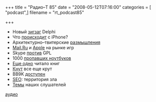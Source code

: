 +++
title = "Радио–Т 85"
date = "2008-05-12T07:16:00"
categories = [ "podcast",]
filename = "rt_podcast85"

+++

- Новый [зигзаг](http://blog.marcocantu.com/blog/delphi_jumps_ship.html) Delphi
- Что [происходит](http://www.macrumors.com/2008/05/10/online-apple-store-is-out-of-iphones/) с iPhone?
- Архитектурно–твитерские [размышления](http://www.insight-it.ru/net/scalability/arkhitektura-twitter/)
- [Mail.Ru](http://webplanet.ru/news/entertainment/2008/05/06/mailgames.html) и [Apple](http://www.crunchgear.com/2008/05/09/more-rumors-apple-gearing-up-for-games/) на рынке игр
- Skype [против](http://www.opennet.ru/opennews/art.shtml?num=15761) GPL
- 1000 [пропавших ноутбуков](http://webplanet.ru/news/security/2008/05/08/usalost.html)
- [Еще одно](http://www.engadget.com/2008/05/07/irex-launches-new-iliad-book-edition-e-book-reader/) читало книг
- [Кнут](http://webplanet.ru/interview/soft/2008/05/06/knuth.html) все еще крут
- BB9K [доступен](http://www.crunchgear.com/2008/05/08/blackberry-9000-video-overview-looks-nice/)
- [SEO](http://habrahabr.ru/blog/searchengines/41539.html): территория зла
- [Темы](/p/2008/05/06/prep-85/) наших слушателей

[аудио](https://cdn.radio-t.com/rt_podcast85.mp3)
<audio src="https://cdn.radio-t.com/rt_podcast85.mp3" preload="none"></audio>
